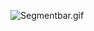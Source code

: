![Segmentbar.gif](http://upload-images.jianshu.io/upload_images/1338042-44a6981d3e8a25b4.gif?imageMogr2/auto-orient/strip)
